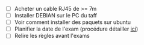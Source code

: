 - [ ] Acheter un cable RJ45 de >= 7m
- [ ] Installer DEBIAN sur le PC du taff
- [ ] Voir comment installer des paquets sur ubuntu
- [ ] Planifier la date de l'exam (procédure détailler [ici](https://docs.linuxfoundation.org/tc-docs/certification/lf-handbook2/scheduling-or-rescheduling-an-exam))
- [ ] Relire les règles avant l'exams